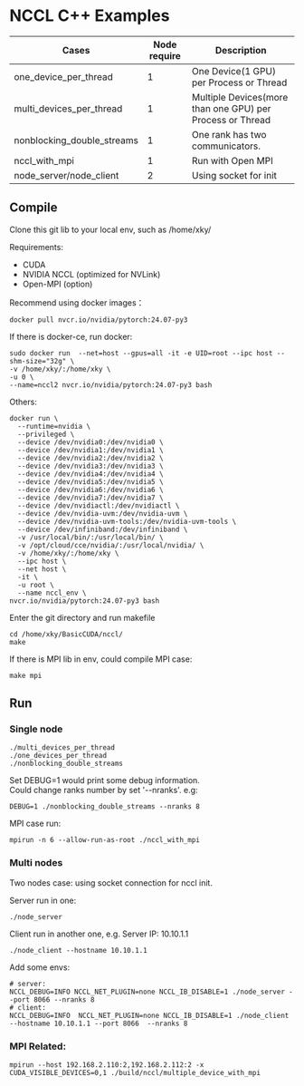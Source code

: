 # NCCL C++ Examples

| **Cases**                  | **Node require** | **Description**                                           |  
|----------------------------|------------------|-----------------------------------------------------------|
| one_device_per_thread      | 1                | One Device(1 GPU) per Process or Thread                   |
| multi_devices_per_thread   | 1                | Multiple Devices(more than one GPU) per Process or Thread |
| nonblocking_double_streams | 1                | One rank has two communicators.                           |
| nccl_with_mpi              | 1                | Run with Open MPI                                         |
| node_server/node_client    | 2                | Using socket for init                                     |


## Compile

Clone this git lib to your local env, such as /home/xky/

Requirements:
* CUDA
* NVIDIA NCCL (optimized for NVLink)
* Open-MPI (option)

Recommend using docker images：

```shell
docker pull nvcr.io/nvidia/pytorch:24.07-py3
```

If there is docker-ce, run docker:
```shell
sudo docker run  --net=host --gpus=all -it -e UID=root --ipc host --shm-size="32g" \
-v /home/xky/:/home/xky \
-u 0 \
--name=nccl2 nvcr.io/nvidia/pytorch:24.07-py3 bash
```
Others:
```shell
docker run \
  --runtime=nvidia \
  --privileged \
  --device /dev/nvidia0:/dev/nvidia0 \
  --device /dev/nvidia1:/dev/nvidia1 \
  --device /dev/nvidia2:/dev/nvidia2 \
  --device /dev/nvidia3:/dev/nvidia3 \
  --device /dev/nvidia4:/dev/nvidia4 \
  --device /dev/nvidia5:/dev/nvidia5 \
  --device /dev/nvidia6:/dev/nvidia6 \
  --device /dev/nvidia7:/dev/nvidia7 \
  --device /dev/nvidiactl:/dev/nvidiactl \
  --device /dev/nvidia-uvm:/dev/nvidia-uvm \
  --device /dev/nvidia-uvm-tools:/dev/nvidia-uvm-tools \
  --device /dev/infiniband:/dev/infiniband \
  -v /usr/local/bin/:/usr/local/bin/ \
  -v /opt/cloud/cce/nvidia/:/usr/local/nvidia/ \
  -v /home/xky/:/home/xky \
  --ipc host \
  --net host \
  -it \
  -u root \
  --name nccl_env \
nvcr.io/nvidia/pytorch:24.07-py3 bash
```


Enter the git directory and run makefile
```shell
cd /home/xky/BasicCUDA/nccl/
make
```
If there is MPI lib in env, could compile MPI case:
```shell
make mpi
```

## Run 

### Single node

```shell
./multi_devices_per_thread
./one_devices_per_thread
./nonblocking_double_streams
```

Set DEBUG=1 would print some debug information.  
Could change ranks number by set '--nranks'. e.g:

```shell
DEBUG=1 ./nonblocking_double_streams --nranks 8
```

MPI case run:
```shell
mpirun -n 6 --allow-run-as-root ./nccl_with_mpi
```

### Multi nodes

Two nodes case: using socket connection for nccl init.

Server run in one:
```shell
./node_server
```

Client run in another one, e.g. Server IP: 10.10.1.1
```shell
./node_client --hostname 10.10.1.1
```

Add some envs:
```shell
# server:
NCCL_DEBUG=INFO NCCL_NET_PLUGIN=none NCCL_IB_DISABLE=1 ./node_server --port 8066 --nranks 8
# client:
NCCL_DEBUG=INFO  NCCL_NET_PLUGIN=none NCCL_IB_DISABLE=1 ./node_client --hostname 10.10.1.1 --port 8066  --nranks 8
```

### MPI Related:

```shell
mpirun --host 192.168.2.110:2,192.168.2.112:2 -x CUDA_VISIBLE_DEVICES=0,1 ./build/nccl/multiple_device_with_mpi
```
